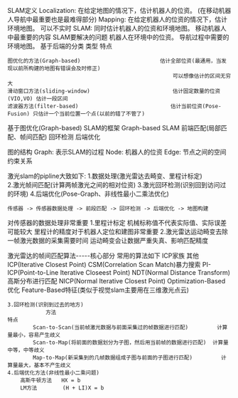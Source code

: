 SLAM定义
	Localization: 在给定地图的情况下，估计机器人的位资。 (在移动机器人导航中最重要也是最难得部分)
	Mapping: 在给定机器人的位资的情况下，估计环境地图。   可以不实时
	SLAM: 同时估计机器人的位资和环境地图。               移动机器人中最重要的内容
SLAM要解决的问题
	机器人在环境中的位资。
	导航过程中需要的环境地图。
基于后端的分类
			类型												特点

	图优化的方法(Graph-based)							估计全部位资(最通用，当发现以前所构建的地图有错误会及时修正)
														可以想像估计的区间无穷大
	滑动窗口方法(sliding-window)							估计固定数量的位资(VIO,VO) 估计一段区间
	滤波器方法(filter-based)                             估计当前位资(Pose-Fusion) 只估计一个当前位置一个点(以前的错了不管了)



基于图优化(Graph-based) SLAM的框架
	Graph-based SLAM
	前端匹配(局部匹配、帧间匹配)
	回环检测
	后端优化

图的结构
	Graph: 表示SLAM的过程
	Node:  机器人的位资
	Edge:  节点之间的空间约束关系


激光slam的pipline大致如下:
	1.数据处理(激光雷达去畸变、里程计标定)				
	2.激光帧间匹配(计算两帧激光之间的相对位资)
	3.激光回环检测(识别回到访问过的环境)
	4.后端优化(Pose-Graph、非线性最小二乘法优化)
	
	传感器 -> 传感器数据处理 -> 前段匹配 -> 回环检测 -> 后端优化 -> 地图构建


对传感器的数据处理非常重要
	1.里程计标定
		机械标称值不代表实际值、实际误差可能较大
		里程计的精度对于机器人定位和建图非常重要
	2.激光雷达运动畸变去除
		一帧激光数据的采集需要时间
		运动畸变会让数据严重失真、影响匹配精度

激光雷达的帧间匹配算法-----核心部分
	常用的算法如下
	ICP家族													其他
	ICP(Iterative Closest Point)							CSM(Correlation Scan Match)暴力搜索
	PI-ICP(Point-to-Line Iterative Closeest Point)			NDT(Normal Distance Transform)高斯分布进行匹配
	NICP(Normal Iterative Closest Point)					Optimization-Based优化
															Feature-Based特征(类似于视觉slam主要用在三维激光点云)

	3.回环检测(识别到过去的地方)
				方法																	特点
			Scan-to-Scan(当前帧激光数据与前面采集过的帧数据进行匹配)			计算量最小，容易产生歧义
			Scan-to-Map(将前面的数据划分为子图，然后用当前帧的数据进行匹配)	计算量中等，中等歧义
			Map-to-Map(新采集到的几帧数据组成子图与前面的子图进行匹配)         计算量最大，基本不产生歧义
	4.后端优化方法(非线性最小二乘问题)
		高斯牛顿方法   HX = b
		LM方法        (H + LI)X = b




































